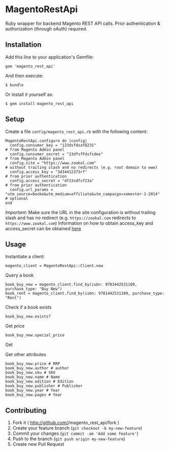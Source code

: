 # MagentoRestApi

Ruby wrapper for backend Magento REST API calls. Prior authentication & authorization (through oAuth) required.

## Installation

Add this line to your application's Gemfile:

    gem 'magento_rest_api'

And then execute:

    $ bundle

Or install it yourself as:

    $ gem install magento_rest_api

## Setup

Create a file `config/magento_rest_api.rb` with the following content:

    MagentoRestApi.configure do |config|
      config.consumer_key = "123dsfdsafQ231"                                                      # from Magento Admin panel
      config.consumer_secret = "23dfsfFdsfsdee"                                                   # from Magento Admin panel
      config.site = "https://www.zookal.com"                                                      # without trailing slash and no redirects (e.g. root domain to www)
      config.access_key = "3434412373rf"                                                          # from prior authentication
      config.access_secret = "df23sdfsf23a"                                                       # from prior authentication
      config.url_params = "utm_source=booko&utm_medium=affiliate&utm_campaign=semester-1-2014"    # optional
    end

*Important*: Make sure the URL in the site configuration is without trailing slash and has no redirect (e.g. `https://zookal.com` redirects to `https://www.zookal.com`)
Information on how to obtain access_key and access_secret can be obtained [here](https://github.com/necrodome/magento-rails-rest-access-sample/blob/master/app/controllers/products_controller.rb)

## Usage

Instantiate a client:

    magento_client = MagentoRestApi::Client.new

Query a book

    book_buy_new = magento_client.find_by(isbn: 9781442531109, purchase_type: "Buy New")
    book_rent = magento_client.find_by(isbn: 9781442531109, purchase_type: "Rent")

Check if a book exists

    book_buy_new.exists?

Get price

    book_buy_new.special_price

Get 

Get other attributes
    
    book_buy_new.price # RRP
    book_buy_new.author # author
    book_buy_new.sku # SKU
    book_buy_new.name # Name
    book_buy_new.edition # Edition
    book_buy_new.publisher # Publisher
    book_buy_new.year # Year
    book_buy_new.pages # Year
    


## Contributing

1. Fork it ( http://github.com/<my-github-username>/magento_rest_api/fork )
2. Create your feature branch (`git checkout -b my-new-feature`)
3. Commit your changes (`git commit -am 'Add some feature'`)
4. Push to the branch (`git push origin my-new-feature`)
5. Create new Pull Request
